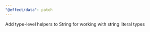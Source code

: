 ```yaml
---
"@effect/data": patch
---
```


Add type-level helpers to String for working with string literal types
